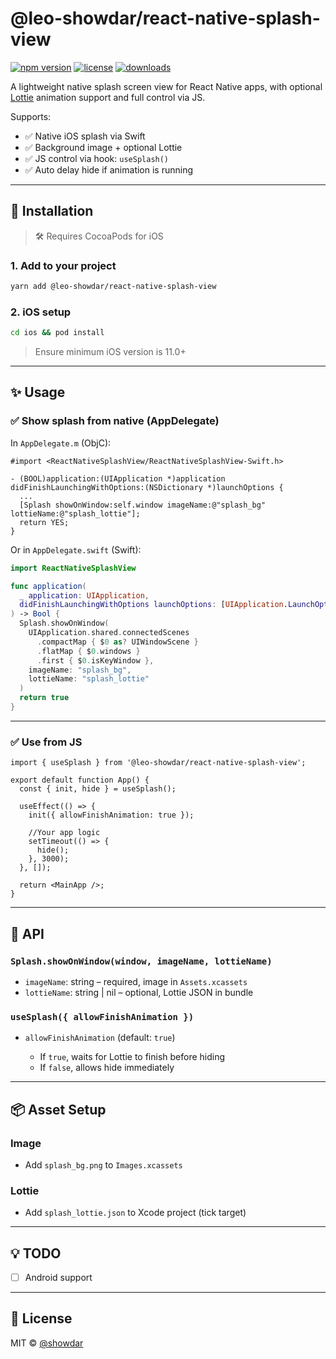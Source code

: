 # @leo-showdar/react-native-splash-view

[![npm version](https://img.shields.io/npm/v/@leo-showdar/react-native-splash-view)](https://www.npmjs.com/package/@leo-showdar/react-native-splash-view)
[![license](https://img.shields.io/npm/l/@leo-showdar/react-native-splash-view)](./LICENSE)
[![downloads](https://img.shields.io/npm/dm/@leo-showdar/react-native-splash-view)](https://www.npmjs.com/package/@leo-showdar/react-native-splash-view)

A lightweight native splash screen view for React Native apps, with optional [Lottie](https://airbnb.io/lottie/#/) animation support and full control via JS.

Supports:

- ✅ Native iOS splash via Swift
- ✅ Background image + optional Lottie
- ✅ JS control via hook: `useSplash()`
- ✅ Auto delay hide if animation is running

---

## 🚀 Installation

> 🛠 Requires CocoaPods for iOS

### 1. Add to your project

```sh
yarn add @leo-showdar/react-native-splash-view
```

### 2. iOS setup

```sh
cd ios && pod install
```

> Ensure minimum iOS version is 11.0+

---

## ✨ Usage

### ✅ Show splash from native (AppDelegate)

In `AppDelegate.m` (ObjC):

```objc
#import <ReactNativeSplashView/ReactNativeSplashView-Swift.h>

- (BOOL)application:(UIApplication *)application didFinishLaunchingWithOptions:(NSDictionary *)launchOptions {
  ...
  [Splash showOnWindow:self.window imageName:@"splash_bg" lottieName:@"splash_lottie"];
  return YES;
}
```

Or in `AppDelegate.swift` (Swift):

```swift
import ReactNativeSplashView

func application(
  _ application: UIApplication,
  didFinishLaunchingWithOptions launchOptions: [UIApplication.LaunchOptionsKey: Any]?
) -> Bool {
  Splash.showOnWindow(
    UIApplication.shared.connectedScenes
      .compactMap { $0 as? UIWindowScene }
      .flatMap { $0.windows }
      .first { $0.isKeyWindow },
    imageName: "splash_bg",
    lottieName: "splash_lottie"
  )
  return true
}
```

---

### ✅ Use from JS

```tsx
import { useSplash } from '@leo-showdar/react-native-splash-view';

export default function App() {
  const { init, hide } = useSplash();

  useEffect(() => {
    init({ allowFinishAnimation: true });

    //Your app logic
    setTimeout(() => {
      hide();
    }, 3000);
  }, []);

  return <MainApp />;
}
```

---

## 🧹 API

### `Splash.showOnWindow(window, imageName, lottieName)`

- `imageName`: string – required, image in `Assets.xcassets`
- `lottieName`: string | nil – optional, Lottie JSON in bundle

### `useSplash({ allowFinishAnimation })`

- `allowFinishAnimation` (default: `true`)

  - If `true`, waits for Lottie to finish before hiding
  - If `false`, allows hide immediately

---

## 📦 Asset Setup

### Image

- Add `splash_bg.png` to `Images.xcassets`

### Lottie

- Add `splash_lottie.json` to Xcode project (tick target)

---

## 💡 TODO

- [ ] Android support

---

## 📄 License

MIT © [@showdar](https://github.com/caongocquy)
